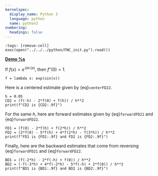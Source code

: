 ```yaml
---
kernelspec:
  display_name: Python 3
  language: python
  name: python3
numbering:
  headings: false
---
```

```{code-cell}
:tags: [remove-cell]
exec(open("../../../python/FNC_init.py").read())
```
[**Demo %s**](#demo-finitediffs-fd2)

If $f(x)=e^{\,\sin(x)}$, then $f''(0)=1$.

```{code-cell}
f = lambda x: exp(sin(x))
```

Here is a centered estimate given by {eq}`centerFD22`.

```{code-cell}
h = 0.05
CD2 = (f(-h) - 2*f(0) + f(h)) / h**2
print(f"CD2 is {CD2:.9f}")
```

For the same $h$, here are forward estimates given by {eq}`forwardFD21` and {eq}`forwardFD22`.

```{code-cell}
FD1 = (f(0) - 2*f(h) + f(2*h)) / h**2
FD2 = (2*f(0) - 5*f(h) + 4*f(2*h) - f(3*h)) / h**2
print(f"FD1 is {FD1:.9f} and FD2 is {FD2:.9f}")
```

Finally, here are the backward estimates that come from reversing {eq}`forwardFD21` and {eq}`forwardFD22`.

```{code-cell}
BD1 = (f(-2*h) - 2*f(-h) + f(0)) / h**2
BD2 = (-f(-3*h) + 4*f(-2*h) - 5*f(-h) + 2*f(0)) / h**2
print(f"BD1 is {BD1:.9f} and BD2 is {BD2:.9f}")
```
